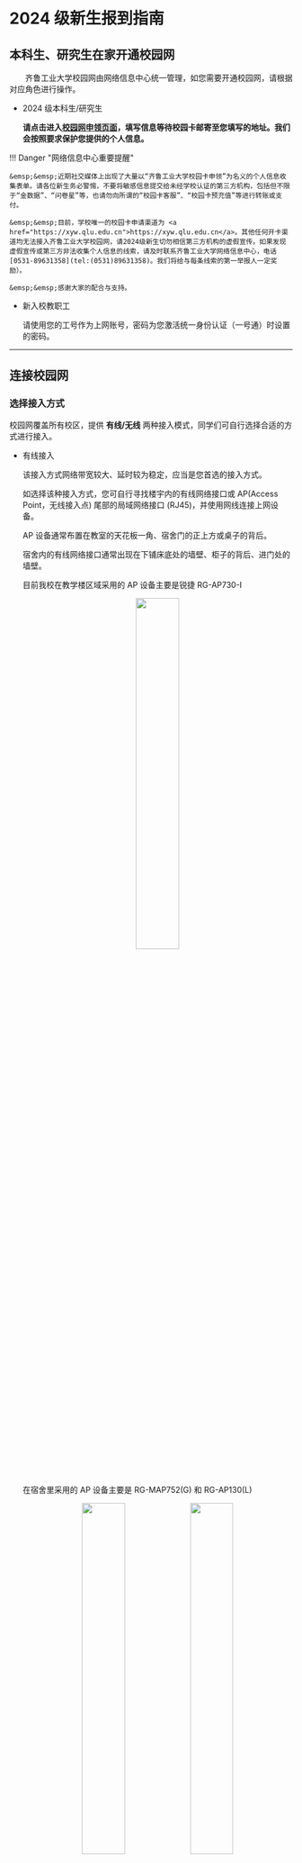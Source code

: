 <!-- markdownlint-disable MD033 -->

# 2024 级新生报到指南

## 本科生、研究生在家开通校园网

&emsp;&emsp;齐鲁工业大学校园网由网络信息中心统一管理，如您需要开通校园网，请根据对应角色进行操作。

- 2024 级本科生/研究生

    **请点击进入[校园网申领页面](https://xyw.qlu.edu.cn)，填写信息等待校园卡邮寄至您填写的地址。我们会按照要求保护您提供的个人信息。**

!!! Danger "网络信息中心重要提醒"

    &emsp;&emsp;近期社交媒体上出现了大量以“齐鲁工业大学校园卡申领”为名义的个人信息收集表单。请各位新生务必警惕，不要将敏感信息提交给未经学校认证的第三方机构，包括但不限于“金数据”、“问卷星”等，也请勿向所谓的“校园卡客服”、“校园卡预充值”等进行转账或支付。

    &emsp;&emsp;目前，学校唯一的校园卡申请渠道为 <a href="https://xyw.qlu.edu.cn">https://xyw.qlu.edu.cn</a>。其他任何开卡渠道均无法接入齐鲁工业大学校园网，请2024级新生切勿相信第三方机构的虚假宣传。如果发现虚假宣传或第三方非法收集个人信息的线索，请及时联系齐鲁工业大学网络信息中心，电话[0531-89631358](tel:(0531)89631358)。我们将给与每条线索的第一举报人一定奖励）。

    &emsp;&emsp;感谢大家的配合与支持。

- 新入校教职工

    请使用您的工号作为上网账号，密码为您激活统一身份认证（一号通）时设置的密码。

---

## 连接校园网

### 选择接入方式

校园网覆盖所有校区，提供 **有线/无线** 两种接入模式，同学们可自行选择合适的方式进行接入。

- 有线接入

    该接入方式网络带宽较大、延时较为稳定，应当是您首选的接入方式。

    如选择该种接入方式，您可自行寻找楼宇内的有线网络接口或 AP(Access Point，无线接入点) 尾部的局域网络接口 (RJ45)，并使用网线连接上网设备。

    AP 设备通常布置在教室的天花板一角、宿舍门的正上方或桌子的背后。

    宿舍内的有线网络接口通常出现在下铺床底处的墙壁、柜子的背后、进门处的墙壁。

    目前我校在教学楼区域采用的 AP 设备主要是锐捷 RG-AP730-I 
	
    <center class="half">
    <img src="/img/system/network/ap730-i.webp" width=40% />
    </center>
	
    在宿舍里采用的 AP 设备主要是 RG-MAP752(G) 和 RG-AP130(L)
	
    <center class="half">
    <img src="/img/system/network/ap752.jpg" width=40% /><img src="/img/system/network/ap130(l) v2.webp" width=40% />
    </center>

- 无线接入

    该接入方式网络带宽较小、延时会有抖动、但连接较为方便。

    若选择该种接入方式，请使用带有 WiFI 功能的上网设备，查找名称为**QLU-2.4G**或**QLU-5.8G**的 WiFi 信号并连接。

---

### 进行上网认证

无论您选择哪种方式接入校园网，都需要进行认证才可以正常访问网络。

当您连接到校园网后，正常情况下，设备会弹出如下图所示的认证页面。
    <center class="half">
    <img src="/img/system/network/rzjm.jpg"/>
    </center>
在页面中输入您的学号（或工号）、密码（初始密码为身份证后 6 位）并选择 **互联网** 即可认证。

如果连接网络后一段时间没有弹出认证界面，请手动进入 [http://swrz.qlu.edu.cn](http://swrz.qlu.edu.cn) 进行认证。

在登陆成功后的页面等待几分钟后刷新，可以激活免密无感认证的选项。该功能依赖设备的 MAC 地址来进行身份识别，需要关闭上网设备的 `私有局域网地址`、`随机MAC地址` 等功能才能正常使用。

若您因科研或办公需要，希望在机房、实验室、办公室等位置部署免认证接入校园网的路由器、服务器等终端设备，请拨打网络信息中心值班电话 [0531-89631358](tel:(0531)89631358)

---

## 修改校园网密码

校园网密码默认为身份证号后 6 位，如您需要修改密码，请访问 [校园网自助服务系统](http://swzz.qlu.edu.cn:8080) 进行修改。

---

## 绑定校园网无感认证

无感认证是指将您的上网设备与校园网账号进行绑定，无需手动进行操作即可自动认证上网。

如需开启此项服务，请在校园网登录后刷新登录页面，点击左上角的“开启本机无感认证”即可。

<center class="half">
<img src="/img/system/network/xywwg.png"/>
</center>

---

## iOS/iPadOS系统锁屏断网问题

1. 在当前连接的 WiFi 里打开“自动加入”，关闭“自动登录”。

2. 方法二：打开蜂窝网络，将 WiFi 助理关闭（若 WiFi 助理为灰色，打开数据网络即可关闭）。

3. 方法三：IOS14.01 及以上系统版本，请打开 WiFi 设置里面的“自动加入”，关闭“私有地址”和“自动登录”。

---

## 移动融合用户进行移动融合绑定时无法绑定

请前往“齐鲁工大网络运维”微信公众号留言或拨打 [4000091358](tel:4000091358) 联系人工客服处理。

---

## 缴费后仍提示余额不足

移动融合用户确认是否进行移动融合绑定，未绑定的校园网用户请绑定后再用。

---

## 校园网经常掉线，需要频繁认证

- 请尝试前往 [校园网自助服务系统](http://swzz.qlu.edu.cn:8080) 修改校园网密码。
- 如仍未解决，请联系网络信息中心 [0531-89631358](tel:(0531)89631358)

---

## WiFi 显示感叹号，无法上网

- 请检查登录是是否选择互联网。

- 如果是没有登录页面，请使用下方手动触发登录页面的方式。

    1. 尝试在浏览器地址栏输入[swrz.qlu.edu.cn](http://swrz.qlu.edu.cn)进行认证

    2. 尝试关机重启系统

    3. 查看网络设置中 DNS 与 IP 地址是否为自动获取，若不是，请改成自动获取。若还不弹登陆页面，检查一下浏览器是否设置拦截功能，关闭拦截重试。

如果仍未解决，请拨打网络信息中心值班电话 [0531-89631358](tel:(0531)89631358)，值班人员会尽快处理

---

## 提示账号被暂停，请先恢复

- 如您是在校内营业厅办理的校园网业务，请咨询营业厅处理；

- 如您是在微信公众号缴费办理的校园网业务，请拨打 [4000091358](tel:4000091358) 客服电话咨询。

- 如您是在校教职工、研究生，请拨打网络中心值班电话 [0531-89631358](tel:(0531)89631358) 值班电话咨询。

---

## 认证设备响应超时

- 请检查办理校园网手机号是否停机，如未停机请拨打运营商客服电话刷新宽带网络，账号报办理校园网的手机号即可。

---

## 提示不允许在该地区接入

- 请确认账号是否缴费成功。

- 如在移动营业厅办理校园网业务，请确认账号是否进行融合套餐绑定，缴费或绑定成功后，登录即可上网。

---

## 没有预留有效的手机号码或输入号码非预留号码

- 请核对在进行融合套餐绑定时的手机号码或者购买自营套餐时的手机号码和当前输入号码是否一致，学号输入是否正确。

- 如服务仍不可用，请拨打 [4000091358](tel:4000091358) 客服电话咨询。

- 如您是在校教职工、研究生，请拨打网络中心值班电话 [0531-89631358](tel:(0531)89631358) 值班电话咨询。

---

## 认证设备响应超时

- 请检查办理校园网手机号是否停机，如未停机请拨打运营商客服电话刷新宽带网络，账号报办理校园网的手机号即可。

---

## 没有预留有效的手机号码或输入号码非预留号码

- 请核对在进行融合套餐绑定时的手机号码或者购买自营套餐时的手机号码和当前输入号码是否一致，学号输入是否正确。

- 如服务仍不可用，请拨打 [4000091358](tel:4000091358) 客服电话咨询。

- 如您是在校教职工、研究生，请拨打网络中心值班电话 [0531-89631358](tel:(0531)89631358) 值班电话咨询。

---

## 苹果手机连接不上网络，不出现 WiFi 图标

1. 还原网络，设置 - 通用 - 还原 - 还原网络设置。

2. 取消自动登录，手动打开浏览器进行重定向认证，具体操作方法百度即可。

---

## 账号被列入黑名单/代理软件

- 根据相关法律法规，校园网不允许使用路由器、信号桥、360WiFi、猎豹 WiFi、VPN、手机热点、虚拟机、手游助手、加速器、模拟器等各种代理或网络共享工具；

- 请不要开启手机上的双 WiFi 加速和 WiFi+ 功能，否则账号就会被加入黑名单，2h 后自动恢复。

- 请自觉遵守相关法律法规，文明上网
